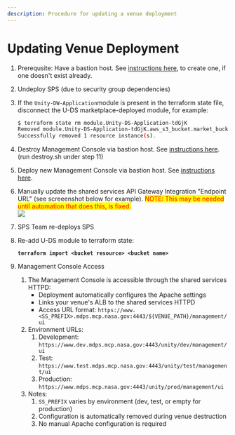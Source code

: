 ```yaml
---
description: Procedure for updating a venue deployment
---
```


# Updating Venue Deployment

1. Prerequsite:  Have a bastion host.  See [instructions here](https://unity-sds.gitbook.io/docs/developer-docs/common-services/docs/users-guide/deployment/deployment-concepts-and-infrastructure/detailed-breakdown-of-project-onboarding-steps), to create one, if one doesn't exist already.
2. Undeploy SPS (due to security group dependencies)
3.  If the `Unity-DW-Application`module is present in the terraform state file, disconnect the U-DS marketplace-deployed module, for example:

    ```sh
    $ terraform state rm module.Unity-DS-Application-tdGjK
    Removed module.Unity-DS-Application-tdGjK.aws_s3_bucket.market_bucket
    Successfully removed 1 resource instance(s).
    ```
4. Destroy Management Console via bastion host.  See [instructions here](https://unity-sds.gitbook.io/docs/developer-docs/common-services/docs/users-guide/deployment/deployment-concepts-and-infrastructure/detailed-breakdown-of-project-onboarding-steps). (run destroy.sh under step 11)
5. Deploy new Management Console via bastion host.   See [instructions here](https://unity-sds.gitbook.io/docs/developer-docs/common-services/docs/users-guide/deployment/deployment-concepts-and-infrastructure/detailed-breakdown-of-project-onboarding-steps).
6. Manually update the shared services API Gateway Integration "Endpoint URL" (see screeenshot below for example). <mark style="color:red;">NOTE: This may be needed until automation that does this, is fixed.</mark>\
   ![](<../../../../.gitbook/assets/Screenshot 2025-01-14 at 6.57.56 PM.png>)
7. SPS Team re-deploys SPS
8.  Re-add U-DS module to terraform state:

    <pre class="language-sh"><code class="lang-sh"><strong>terraform import &#x3C;bucket resource> &#x3C;bucket name>
    </strong></code></pre>
9.  Management Console Access

    1. The Management Console is accessible through the shared services HTTPD:
       * Deployment automatically configures the Apache settings
       * Links your venue's ALB to the shared services HTTPD
       * Access URL format: `https://www.<SS_PREFIX>.mdps.mcp.nasa.gov:4443/${VENUE_PATH}/management/ui`
    2. Environment URLs:
       1. Development: `https://www.dev.mdps.mcp.nasa.gov:4443/unity/dev/management/ui`
       2. Test: `https://www.test.mdps.mcp.nasa.gov:4443/unity/test/management/ui`
       3. Production: `https://www.mdps.mcp.nasa.gov:4443/unity/prod/management/ui`
    3. Notes:
       1. `SS_PREFIX` varies by environment (dev, test, or empty for production)
       2. Configuration is automatically removed during venue destruction
       3.  No manual Apache configuration is required



